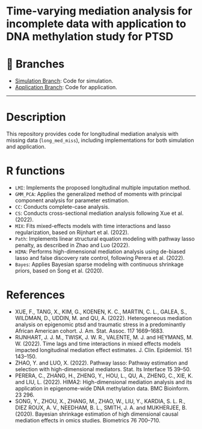 # Time-varying mediation analysis for incomplete data with application to DNA methylation study for PTSD


# 📌 Branches
- [Simulation Branch](https://github.com/Wei-Kecheng/long_med_miss/tree/simulation): Code for simulation.
- [Application Branch](https://github.com/Wei-Kecheng/long_med_miss/tree/application): Code for application.
----------------------------------------------------

# Description
This repository provides code for longitudinal mediation analysis with missing data (`long_med_miss`), including implementations for both simulation and application. 

# R functions
- `LMI`: Implements the proposed longitudinal multiple imputation method.
- `GMM_PCA`: Applies the generalized method of moments with principal component analysis for parameter estimation.
- `CC`: Conducts complete-case analysis.
- `CS`: Conducts cross-sectional mediation analysis following Xue et al. (2022).
- `MIX`: Fits mixed-effects models with time interactions and lasso regularization, based on Rijnhart et al. (2022).
- `Path`: Implements linear structural equation modeling with pathway lasso penalty, as described in Zhao and Luo (2022).
- `HIMA`: Performs high-dimensional mediation analysis using de-biased lasso and false discovery rate control, following Perera et al. (2022).
- `Bayes`: Applies Bayesian sparse modeling with continuous shrinkage priors, based on Song et al. (2020).

# References
- XUE, F., TANG, X., KIM, G., KOENEN, K. C., MARTIN, C. L., GALEA, S., WILDMAN, D., UDDIN, M. and QU, A. (2022). Heterogeneous mediation analysis on epigenomic ptsd and traumatic stress in a predominantly
African American cohort. J. Am. Stat. Assoc. 117 1669–1683.
- RIJNHART, J. J. M., TWISK, J. W. R., VALENTE, M. J. and HEYMANS, M. W. (2022). Time lags and time interactions in mixed effects models impacted longitudinal mediation effect estimates. J. Clin. Epidemiol. 151 143–150.
- ZHAO, Y. and LUO, X. (2022). Pathway lasso: Pathway estimation and selection with high-dimensional mediators. Stat. Its Interface 15 39–50.
- PERERA, C., ZHANG, H., ZHENG, Y., HOU, L., QU, A., ZHENG, C., XIE, K. and LIU, L. (2022). HIMA2: High-dimensional mediation analysis and its application in epigenome-wide DNA methylation data. BMC Bioinform. 23 296.
- SONG, Y., ZHOU, X., ZHANG, M., ZHAO, W., LIU, Y., KARDIA, S. L. R., DIEZ ROUX, A. V., NEEDHAM, B. L., SMITH, J. A. and MUKHERJEE, B. (2020). Bayesian shrinkage estimation of high dimensional causal mediation effects in omics studies. Biometrics 76 700–710.
